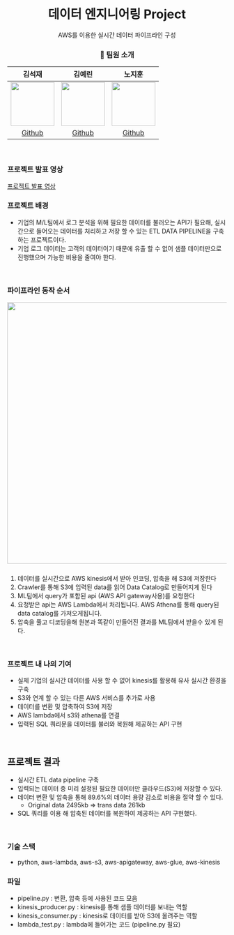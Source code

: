 
<div align="center">
  <h1> 데이터 엔지니어링 Project </h1>
  AWS를 이용한 실시간 데이터 파이프라인 구성
 

  
  
  ### 👤 팀원 소개
  |김석재|김예린|노지훈|
  |:---:|:---:|:---:|
  |<img src="https://avatars.githubusercontent.com/u/86823305?v=4" width="100"/> | <img src="https://avatars.githubusercontent.com/u/86868063?v=4" width="100"/> | <img src="https://avatars.githubusercontent.com/u/86717381?v=4" width="100"/> |
  |[Github](https://github.com/Cloudblack)|[Github](https://github.com/yello-ow)|[Github](https://github.com/nojihun)|
  <br>
  
 
  
</div> 

  ### 프로젝트 발표 영상
  [프로젝트 발표 영상](https://drive.google.com/file/d/1I8L_jjILvb9z2wMtBbQnd5s9IasxDG9O/view?usp=sharing)

  ### 프로젝트 배경 
   - 기업의 M/L팀에서 로그 분석을 위해 필요한 데이터를 불러오는 API가 필요해, 실시간으로 들어오는 데이터를 처리하고 저장 할 수 있는 ETL DATA PIPELINE을 구축하는 프로젝트이다. 
   - 기업 로그 데이터는 고객의 데이터이기 때문에 유출 할 수 없어 샘플 데이터만으로 진행했으며 가능한 비용을 줄여야 한다.
  <br>
  
  ### 파이프라인 동작 순서
  <img width="600" src="https://user-images.githubusercontent.com/86823305/154409477-f5d3b334-498d-4eb7-86b5-9d6c847fac3b.png">   
  
  ###
  1. 데이터를 실시간으로 AWS kinesis에서 받아 인코딩, 압축을 해 S3에 저장한다
  2. Crawler를 통해 S3에 입력된 data를 읽어 Data Catalog로 만들어지게 된다
  3. ML팀에서 query가 포함된 api (AWS API gateway사용)를 요청한다
  4. 요청받은 api는 AWS Lambda에서 처리됩니다. AWS Athena를 통해 query된 data catalog를 가져오게됩니다. 
  5. 압축을 풀고 디코딩을해 원본과 똑같이 만들어진 결과를 ML팀에서 받을수 있게 된다.
  <br>
  
  ### 프로젝트 내 나의 기여
  - 실제 기업의 실시간 데이터를 사용 할 수 없어 kinesis를 활용해 유사 실시간 환경을 구축
  - S3와 연계 할 수 있는 다른 AWS 서비스를 추가로 사용
  - 데이터를 변환 및 압축하여 S3에 저장
  - AWS lambda에서 s3와 athena를 연결
  - 입력된 SQL 쿼리문을 데이터를 불러와 복원해 제공하는 API 구현  
  <br>
  
  ## 프로젝트 결과
  - 실시간 ETL data pipeline 구축
  - 입력되는 데이터 중 미리 설정된 필요한 데이터만 클라우드(S3)에 저장할 수 있다.
  - 데이터 변환 및 압축을 통해 89.6%의 데이터 용량 감소로 비용을 절약 할 수 있다.
    - Original data 2495kb ⇒ trans data 261kb
  - SQL 쿼리를 이용 해 압축된 데이터를 복원하여 제공하는 API 구현했다.
  <br>
  
  ### 기술 스택
  - python, aws-lambda, aws-s3, aws-apigateway, aws-glue, aws-kinesis
  
  ### 파일
  - pipeline.py : 변환, 압축 등에 사용된 코드 모음 
  - kinesis_producer.py : kinesis를 통해 샘플 데이터를 보내는 역할
  - kinesis_consumer.py : kinesis로 데이터를 받아 S3에 올려주는 역할
  - lambda_test.py : lambda에 들어가는 코드 (pipeline.py 필요)




